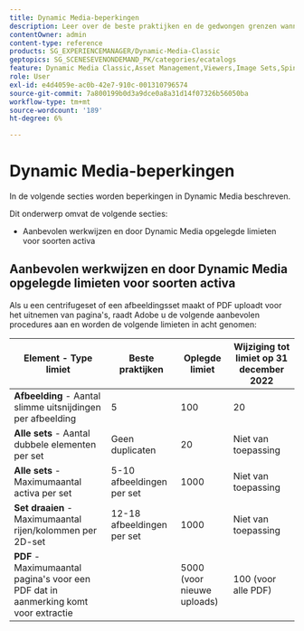 ```yaml
---
title: Dynamic Media-beperkingen
description: Leer over de beste praktijken en de gedwongen grenzen wanneer u een Reeks van het Beeld of een Reeks van de Rotatie creeert, of een PDF uploadt. Meer informatie over niet-ondersteunde combinaties van webbrowsers en besturingssystemen voor Dynamic Media Viewers.
contentOwner: admin
content-type: reference
products: SG_EXPERIENCEMANAGER/Dynamic-Media-Classic
geptopics: SG_SCENESEVENONDEMAND_PK/categories/ecatalogs
feature: Dynamic Media Classic,Asset Management,Viewers,Image Sets,Spin Sets,eCatalog
role: User
exl-id: e4d4059e-ac0b-42e7-910c-001310796574
source-git-commit: 7a800199b0d3a9dce0a8a31d14f07326b56050ba
workflow-type: tm+mt
source-wordcount: '189'
ht-degree: 6%

---
```


# Dynamic Media-beperkingen

In de volgende secties worden beperkingen in Dynamic Media beschreven.

Dit onderwerp omvat de volgende secties:

* Aanbevolen werkwijzen en door Dynamic Media opgelegde limieten voor soorten activa

<!-- * Unsupported web browser and operating system combinations for Dynamic Media Viewers -->

## Aanbevolen werkwijzen en door Dynamic Media opgelegde limieten voor soorten activa

Als u een centrifugeset of een afbeeldingsset maakt of PDF uploadt voor het uitnemen van pagina&#39;s, raadt Adobe u de volgende aanbevolen procedures aan en worden de volgende limieten in acht genomen:

| Element - Type limiet | Beste praktijken | Oplegde limiet | Wijziging tot limiet op 31 december 2022 |
| --- | --- | --- | --- |
| **Afbeelding** - Aantal slimme uitsnijdingen per afbeelding | 5 | 100 | 20 |
| **Alle sets** - Aantal dubbele elementen per set | Geen duplicaten | 20 | Niet van toepassing |
| **Alle sets** - Maximumaantal activa per set | 5-10 afbeeldingen per set | 1000 | Niet van toepassing |
| **Set draaien** - Maximumaantal rijen/kolommen per 2D-set | 12-18 afbeeldingen per set | 1000 | Niet van toepassing |
| **PDF** - Maximumaantal pagina&#39;s voor een PDF dat in aanmerking komt voor extractie |  | 5000 (voor nieuwe uploads) | 100 (voor alle PDF) |

<!-- See also [Dynamic Media limitations](/help/assets/limitations.md). -->

<!-- ## Unsupported web browser and operating system combinations for Dynamic Media Viewers

Dynamic Media Viewers do not support following combinations of web browser and operating system.

* Internet Explorer 11 + Windows 7
* Internet Explorer 11 + Windows 8.1
* Internet Explorer 11 + Windows Phone 8.1
* Internet Explorer 11 + Windows Phone 8.1 Update
* Safari 6 + iOS 6.0.1
* Safari 7 + iOS 7.1
* Safari 7 + macOS X 10.9 Mavericks
* Safari 8 + iOS 8.4
* Safari 8 + macOS X 10.10 Yosemite -->
